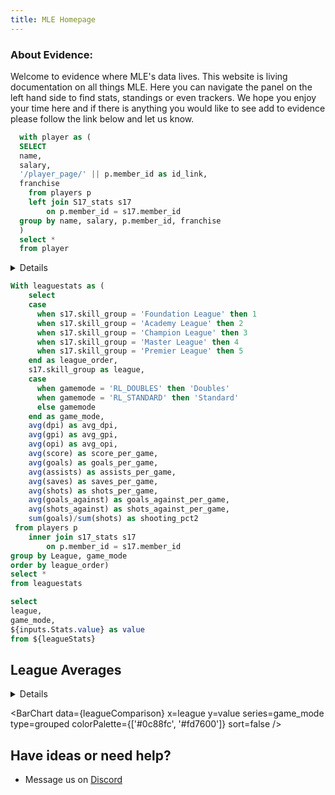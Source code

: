 ```yaml
---
title: MLE Homepage
---
```


<LastRefreshed/>

### About Evidence:

Welcome to evidence where MLE's data lives. This website is living documentation on all things MLE. Here you can navigate the panel on the left hand side to find stats, standings or even trackers. We hope you enjoy your time here and if there is anything you would like to see add to evidence please follow the link below and let us know.

```sql player_page
  with player as (
  SELECT
  name,
  salary,
  '/player_page/' || p.member_id as id_link,
  franchise
    from players p
    left join S17_stats s17
        on p.member_id = s17.member_id
  group by name, salary, p.member_id, franchise
  )
  select *
  from player
```

<Details title="Player Pages">

<p>In the table below you can find any player in MLE and click on their row to be directed to their personal player page.</p>

</Details>

<DataTable data={player_page} link=id_link search=true rows=5 />

```sql leagueStats
With leaguestats as (
    select
    case
      when s17.skill_group = 'Foundation League' then 1
      when s17.skill_group = 'Academy League' then 2
      when s17.skill_group = 'Champion League' then 3
      when s17.skill_group = 'Master League' then 4
      when s17.skill_group = 'Premier League' then 5
    end as league_order,
    s17.skill_group as league,
    case
      when gamemode = 'RL_DOUBLES' then 'Doubles'
      when gamemode = 'RL_STANDARD' then 'Standard'
      else gamemode
    end as game_mode,
    avg(dpi) as avg_dpi,
    avg(gpi) as avg_gpi,
    avg(opi) as avg_opi,
    avg(score) as score_per_game,
    avg(goals) as goals_per_game,
    avg(assists) as assists_per_game,
    avg(saves) as saves_per_game,
    avg(shots) as shots_per_game,
    avg(goals_against) as goals_against_per_game,
    avg(shots_against) as shots_against_per_game,
    sum(goals)/sum(shots) as shooting_pct2
 from players p
    inner join s17_stats s17
        on p.member_id = s17.member_id
group by League, game_mode
order by league_order)
select *
from leaguestats
```

```sql leagueComparison
select 
league,
game_mode,
${inputs.Stats.value} as value
from ${leagueStats}
```

## League Averages

<Details title="Sort By Stat">
<p>Below you can use the dropdown menu to compare the averages of each league for each game mode. </p>
</Details>

<Dropdown name=Stats defaultValue=score_per_game>
    <DropdownOption value=avg_dpi valueLabel=DPI />
    <DropdownOption value=avg_gpi valueLabel=GPI />
    <DropdownOption value=avg_opi valueLabel=OPI />
    <DropdownOption value=score_per_game valueLabel=Score />
    <DropdownOption value=goals_per_game valueLabel=Goals />
    <DropdownOption value=assists_per_game valueLabel=Assists />
    <DropdownOption value=saves_per_game valueLabel=Saves />
    <DropdownOption value=shots_per_game valueLabel=Shots />
    <DropdownOption value=goals_against_per_game valueLabel="Goals Against" />
    <DropdownOption value=shots_against_per_game valueLabel="Shots Against"/>
    <DropdownOption value=shooting_pct2 valueLabel="Shooting Percentage" />
</Dropdown>

<BarChart data={leagueComparison}
x=league
y=value
series=game_mode
type=grouped 
colorPalette={['#0c88fc', '#fd7600']}
sort=false
/>

## Have ideas or need help?

- Message us on [Discord](https://discord.com/channels/172404472637685760/470327770443022346)

